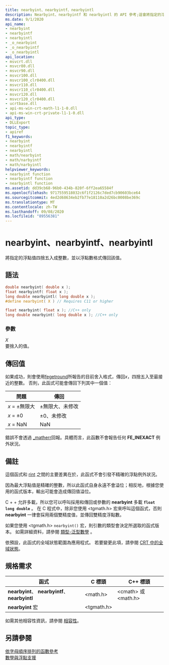 ```yaml
---
title: nearbyint、nearbyintf、nearbyintl
description: Nearbyint、nearbyintf 和 nearbyintl 的 API 參考;這會將指定的浮點值四捨五入為整數，並以浮點數格式傳回該值。
ms.date: 9/1/2020
api_name:
- nearbyint
- nearbyintf
- nearbyintl
- _o_nearbyint
- _o_nearbyintf
- _o_nearbyintl
api_location:
- msvcrt.dll
- msvcr80.dll
- msvcr90.dll
- msvcr100.dll
- msvcr100_clr0400.dll
- msvcr110.dll
- msvcr110_clr0400.dll
- msvcr120.dll
- msvcr120_clr0400.dll
- ucrtbase.dll
- api-ms-win-crt-math-l1-1-0.dll
- api-ms-win-crt-private-l1-1-0.dll
api_type:
- DLLExport
topic_type:
- apiref
f1_keywords:
- nearbyint
- nearbyintf
- nearbyintl
- math/nearbyint
- math/narbyintf
- math/narbyintl
helpviewer_keywords:
- nearbyint function
- nearbyintf function
- nearbyintl function
ms.assetid: dd39cb68-96b0-434b-820f-6ff2ea65584f
ms.openlocfilehash: 9717559518032c6f1f2126c7ded7cb90603bce64
ms.sourcegitcommit: 4ed2d68634eb2fb77e18110a2d26bc0008be369c
ms.translationtype: MT
ms.contentlocale: zh-TW
ms.lasthandoff: 09/08/2020
ms.locfileid: "89556381"
---
```

# <a name="nearbyint-nearbyintf-nearbyintl"></a>nearbyint、nearbyintf、nearbyintl

將指定的浮點值四捨五入成整數，並以浮點數格式傳回該值。

## <a name="syntax"></a>語法

```C
double nearbyint( double x );
float nearbyintf( float x );
long double nearbyintl( long double x );
#define nearbyint( X ) // Requires C11 or higher

float nearbyint( float x ); //C++ only
long double nearbyint( long double x ); //C++ only
```

### <a name="parameters"></a>參數

*X*\
要捨入的值。

## <a name="return-value"></a>傳回值

如果成功，則會使用[fegetround](fegetround-fesetround2.md)所報告的目前舍入格式，傳回*x*，四捨五入至最接近的整數。 否則，此函式可能會傳回下列其中一個值：

|問題|傳回|
|-----------|------------|
|*x* = ±無限大|±無限大、未修改|
|*x* = ±0|±0、未修改|
|*x* = NaN|NaN|

錯誤不會透過 [_matherr](matherr.md)回報。具體而言，此函數不會報告任何 **FE_INEXACT** 例外狀況。

## <a name="remarks"></a>備註

這個函式和 [rint](rint-rintf-rintl.md) 之間的主要差異在於，此函式不會引發不精確的浮點例外狀況。

因為最大浮點值是精確的整數，所以此函式自身永遠不會溢位；相反地，根據您使用的函式版本，輸出可能會造成傳回值溢位。

C + + 允許多載，所以您可以呼叫採用和傳回或參數的 **nearbyint** 多載 **`float`** **`long double`** 。 在 C 程式中，除非您使用 \<tgmath.h> 宏來呼叫這個函式，否則 **nearbyint** 一律會採用兩個雙精度值，並傳回雙精度浮點數。

如果您使用 \<tgmath.h> `nearbyint()` 宏，則引數的類型會決定所選取的函式版本。 如需詳細資料，請參閱 [類型-泛型數學](../../c-runtime-library/tgmath.md) 。

依預設，此函式的全域狀態範圍為應用程式。 若要變更此項，請參閱 [CRT 中的全域狀態](../global-state.md)。

## <a name="requirements"></a>規格需求

|函式|C 標頭|C++ 標頭|
|--------------|--------------|------------------|
|**nearbyint**、 **nearbyintf**、 **nearbyintl**|\<math.h>|\<cmath> 或 \<math.h>|
|**nearbyint** 宏 | \<tgmath.h> ||

如需其他相容性資訊，請參閱 [相容性](../../c-runtime-library/compatibility.md)。

## <a name="see-also"></a>另請參閱

[依字母順序排列的函數參考](crt-alphabetical-function-reference.md)<br/>
[數學與浮點支援](../floating-point-support.md)<br/>
